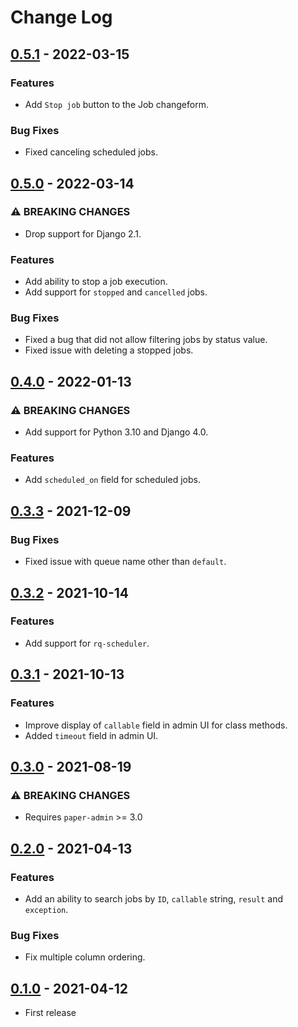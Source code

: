 # Change Log

## [0.5.1](https://github.com/dldevinc/paper-rq/tree/v0.5.1) - 2022-03-15
### Features
- Add `Stop job` button to the Job changeform.
### Bug Fixes
- Fixed canceling scheduled jobs.

## [0.5.0](https://github.com/dldevinc/paper-rq/tree/v0.5.0) - 2022-03-14
### ⚠ BREAKING CHANGES
- Drop support for Django 2.1.
### Features
- Add ability to stop a job execution.
- Add support for `stopped` and `cancelled` jobs.
### Bug Fixes
- Fixed a bug that did not allow filtering jobs by status value.
- Fixed issue with deleting a stopped jobs.

## [0.4.0](https://github.com/dldevinc/paper-rq/tree/v0.4.0) - 2022-01-13
### ⚠ BREAKING CHANGES
- Add support for Python 3.10 and Django 4.0.
### Features
- Add `scheduled_on` field for scheduled jobs.

## [0.3.3](https://github.com/dldevinc/paper-rq/tree/v0.3.3) - 2021-12-09
### Bug Fixes
- Fixed issue with queue name other than `default`. 

## [0.3.2](https://github.com/dldevinc/paper-rq/tree/v0.3.2) - 2021-10-14
### Features
- Add support for `rq-scheduler`.

## [0.3.1](https://github.com/dldevinc/paper-rq/tree/v0.3.1) - 2021-10-13
### Features
- Improve display of `callable` field in admin UI for class methods.
- Added `timeout` field in admin UI.

## [0.3.0](https://github.com/dldevinc/paper-rq/tree/v0.3.0) - 2021-08-19
### ⚠ BREAKING CHANGES
- Requires `paper-admin` >= 3.0 

## [0.2.0](https://github.com/dldevinc/paper-rq/tree/v0.2.0) - 2021-04-13
### Features
- Add an ability to search jobs by `ID`, `callable` string, `result` 
  and `exception`.
### Bug Fixes
- Fix multiple column ordering.

## [0.1.0](https://github.com/dldevinc/paper-rq/tree/v0.1.0) - 2021-04-12
- First release

